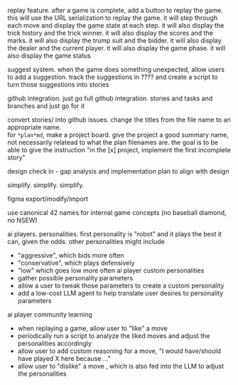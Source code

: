 replay feature.  after a game is complete, add a button to replay the game.  this will use the URL serialization to replay the game.  it will step through each move and display the game state at each step.  it will also display the trick history and the trick winner.  it will also display the scores and the marks.  it will also display the trump suit and the bidder.  it will also display the dealer and the current player.  it will also display the game phase.  it will also display the game status

suggest system. when the game does something unexpected, allow users to add a suggestion.  track the suggestions in ???? and create a script to turn those suggestions into stories

github integration.  just go full github integration. stories and tasks and branches and just go for it

convert stories/ into github issues.  change the titles from the file name to an appropriate name.    
for `*plan*md`, make a project board. give the project a good summary name, not necessarily relatead to what the plan filenames are. the goal is to be able to give the instruction "in the [x] project, implement the first incomplete story"

design check in - gap analysis and implementation plan to align with design

simplify. simplify. simplify.

figma export/modify/import

use canonical 42 names for internal game concepts (no baseball diamond, no NSEW)

ai players.  personalities.  first personality is "robot" and it plays the best it can, given the odds.  other personalities might include 
- "aggressive", which bids more often
- "conservative", which plays defensively
- "low" which goes low more often
ai player custom personalities
- gather possible personality parameters
- allow a user to tweak those parameters to create a custom personality
- add a low-cost LLM agent to help translate user desires to personality parameters

ai player community learning
- when replaying a game, allow user to "like" a move
- periodically run a script to analyze the liked moves and adjust the personalities accordingly
- allow user to add custom reasoning for a move, "I would have/should have played X here because ..."
- allow user to "dislike" a move
, which is also fed into the LLM to adjust the personalities